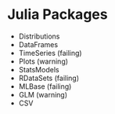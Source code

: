 # Julia Packages

- Distributions
- DataFrames
- TimeSeries (failing)
- Plots (warning)
- StatsModels
- RDataSets (failing)
- MLBase (failing)
- GLM (warning)
- CSV
